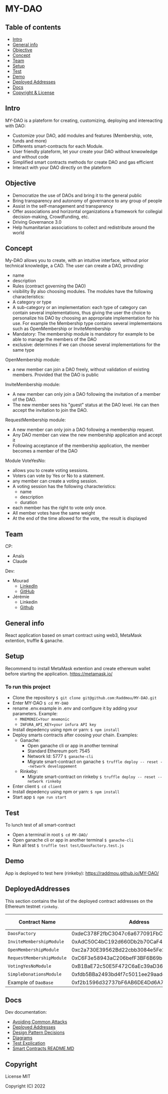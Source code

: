 # MY-DAO

## Table of contents
* [Intro](#intro)
* [General info](#general-info)
* [Objective](#objective)
* [Concept](#concept)
* [Team](#team)
* [Setup](#setup)
* [Test](#test)
* [Demo](#demo)
* [Deployed Addresses](#DeployedAddresses)
* [Docs](#Docs)
* [Copyright & License](#Copyright)

## Intro
MY-DAO is a plateform for creating, customizing, deploying and intereacting with DAO:
- Customize your DAO, add modules and features (Membership, vote, funds and more)
- Differents smart-contracts for each Module.
- User friendly plateform, let your create your DAO without knwowledge and without code
- Simplified smart contracts methods for create DAO and gas efficient
- Interact with your DAO directly on the plateform

## Objective
* Democratize the use of DAOs and bring it to the general public
* Bring transparency and autonomy of governance to any group of people
* Assist in the self-management and transparency 
* Offer associations and horizontal organizations a framework for collegial decision-making, Crowdfunding, etc.
* Driving Governance 3.0
* Help humanitarian associations to collect and redistribute around the world

## Concept

My-DAO allows you to create, with an intuitive interface, without prior technical knowledge, a CAD.
The user can create a DAO, providing:
- name
- description
- Rules (contract governing the DAO)
- visibility
By also choosing modules.
The modules have the following characteristics:
- A category or type
- A sub-category or an implementation: each type of category can contain several implementations, thus giving the user the choice to personalize his DAO by choosing an appropriate implementation for his use. For example the Membership type contains several implementaions such as OpenMembership or InviteMembership
- Mandatory: The membership module is mandatory for example to be able to manage the members of the DAO
- exclusive: determines if we can choose several implementations for the same type

OpenMembership module:
- a new member can join a DAO freely, without validation of existing members. Provided that the DAO is public

InviteMembership module:
- A new member can only join a DAO following the invitation of a member of the DAO.
- The new member sees his "guest" status at the DAO level. He can then accept the invitation to join the DAO.

RequestMembership module:
- A new member can only join a DAO following a membership request.
- Any DAO member can view the new membership application and accept it
- Following acceptance of the membership application, the member becomes a member of the DAO

Module VoteYesNo:
- allows you to create voting sessions.
- Voters can vote by Yes or No to a statement.
- any member can create a voting session.
- A voting session has the following characteristics:
    - name
    - description
    - duration
- each member has the right to vote only once.
- All member votes have the same weight
- At the end of the time allowed for the vote, the result is displayed

## Team
CP:
- Anaïs
- Claude

Dev:
- Mourad
    - [LinkedIn](https://www.linkedin.com/in/mourad-mouttaki-85b48a84/)
    - [GitHub](https://github.com/Raddmou)
- Jérémie
    - Linkedin
    - [Github](https://github.com/Chinoiserie1)

## General info
React application based on smart contract using web3, MetaMask extention, truffle & ganache.

## Setup 
Recommend to install MetaMask extention and create ethereum wallet before starting the application. https://metamask.io/

### To run this project
* Clone the repository
`$ git clone git@github.com:Raddmou/MY-DAO.git`
* Enter MY-DAO
`$ cd MY-DAO`
* rename .env.example in .env and configure it by adding your parameters. Example:
    - `MNEMONIC=Your mnemonic`
    - `INFURA_API_KEY=your infura API key`
* Install depedency using npm or yarn:
`$ npm install`
* Deploy smarts contracts after coosing your chain. Examples:
    - Ganache:
        * Open ganache cli or app in another terminal
        * Standard Ethereum port: 7545
        * Network Id: 5777
        `$ ganache-cli`
        * Migrate smart-contract on ganache
        `$ truffle deploy -- reset --network developpement `
    - Rinkeby:
        * Migrate smart-contract on rinkeby
        `$ truffle deploy -- reset --network rinkeby`
* Enter client
`$ cd client`
* Install depedency using npm or yarn:
`$ npm install`
* Start app
`$ npm run start`

## Test
To lunch test of all smart-contract
* Open a terminal in root
`$ cd MY-DAO/`
* Open ganache cli or app in another terminal
`$ ganache-cli`
* Run all test
`$ truffle test test/DaosFactory.test.js`


## Demo
App is deployed to test here (rinkeby): https://raddmou.github.io/MY-DAO/


## DeployedAddresses

This section contains the list of the deployed contract addresses on the Ethereum testnet `rinkeby`.

| Contract Name                 | Address                                    |  Etherscan Rinkeby
|---                            |---                                         |  -- 
| `DaosFactory`                 | 0xdeC378F2fbC3047c6a677091FbC62EdaC145A373 |  [Link](https://rinkeby.etherscan.io/address/0xdeC378F2fbC3047c6a677091FbC62EdaC145A373)
| `InviteMembershipModule`      | 0xAdC50C4bC192d660Db2b70CaF469E59128433aBa |  [link](https://rinkeby.etherscan.io/address/0xAdC50C4bC192d660Db2b70CaF469E59128433aBa)
| `OpenMembershipModule`        | 0xc2a730E39562Bd22cbb3084e5Fe2bC106Df2722A |  [link](https://rinkeby.etherscan.io/address/0xc2a730E39562Bd22cbb3084e5Fe2bC106Df2722A)  
| `RequestMembershipModule`     | 0xC6F3e58943aC206befF3BF6B69b286cC684f90aF |  [link](https://rinkeby.etherscan.io/address/0xC6F3e58943aC206befF3BF6B69b286cC684f90aF)
| `VotingYesNoModule`           | 0xB1BaE72c50E5F472C6aEc39aD3695Be78DC509e2 |  [link](https://rinkeby.etherscan.io/address/0xB1BaE72c50E5F472C6aEc39aD3695Be78DC509e2)
| `SimpleDonationsModule`       | 0xfdb5BBa2493bd4f7c5011ee29aadd392B5eD6f31 |  [link](https://rinkeby.etherscan.io/address/0xfdb5BBa2493bd4f7c5011ee29aadd392B5eD6f31)
| Example of `DaoBase`          | 0xf2b1596d32737bF6AB6DE4Dd6A732858AE2Dd33C |  [link](https://rinkeby.etherscan.io/address/0xf2b1596d32737bF6AB6DE4Dd6A732858AE2Dd33C)

## Docs

Dev documentation:
-   [Avoiding Common Attacks](./docs/avoiding_common_attacks.md)
-   [Deployed Addresses](./docs/deployed_addresses.md)
-   [Design Pattern Decisions](./docs/design_pattern_decisions.md)
-   [Diagrams](./docs/diagrams/README.md)
-   [Test Explication](./docs/tests_explication.md)
-   [Smart Contracts README.MD](./docs/contracts/)

## Copyright

License MIT

Copyright (C) 2022